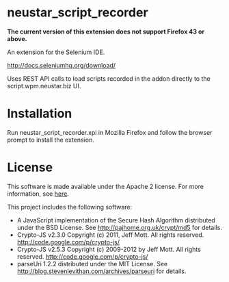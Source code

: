 neustar_script_recorder
=======================

**The current version of this extension does not support Firefox 43 or above.**

An extension for the Selenium IDE.

http://docs.seleniumhq.org/download/

Uses REST API calls to load scripts recorded in the addon directly to the script.wpm.neustar.biz UI.

Installation
============

Run neustar_script_recorder.xpi in Mozilla Firefox and follow the browser prompt to install the extension.

License
========

This software is made available under the Apache 2 license. For more information, see [here](http://www.apache.org/licenses/LICENSE-2.0).

This project includes the following software:

*  A JavaScript implementation of the Secure Hash Algorithm distributed under the BSD License. See http://pajhome.org.uk/crypt/md5 for details.
*  Crypto-JS v2.3.0 Copyright (c) 2011, Jeff Mott. All rights reserved. http://code.google.com/p/crypto-js/
*  Crypto-JS v2.5.3 Copyright (c) 2009-2012 by Jeff Mott. All rights reserved. http://code.google.com/p/crypto-js/
*  parseUri 1.2.2 distributed under the MIT License. See http://blog.stevenlevithan.com/archives/parseuri for details.
